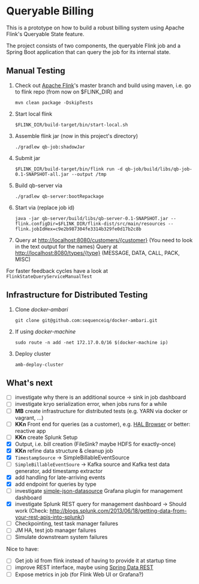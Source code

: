 Queryable Billing
=================

This is a prototype on how to build a robust billing system using Apache Flink's Queryable State feature.

The project consists of two components, the queryable Flink job and a Spring Boot application that can query the job for its internal state.

Manual Testing
--------------
1. Check out [Apache Flink](https://github.com/apache/flink)'s master branch and build using maven, i.e. go to flink repo (from now on $FLINK_DIR) and
    ```
    mvn clean package -DskipTests
    ```
2. Start local flink
    ```
    $FLINK_DIR/build-target/bin/start-local.sh
    ```
3. Assemble flink jar (now in this project's directory)
    ```
    ./gradlew qb-job:shadowJar 
    ```
4. Submit jar
    ```
    $FLINK_DIR/build-target/bin/flink run -d qb-job/build/libs/qb-job-0.1-SNAPSHOT-all.jar --output /tmp
    ```
5. Build qb-server via
    ```
    ./gradlew qb-server:bootRepackage
    ```
6. Start via (replace job id)
    ```
    java -jar qb-server/build/libs/qb-server-0.1-SNAPSHOT.jar --flink.configDir=$FLINK_DIR/flink-dist/src/main/resources --flink.jobIdHex=c9e2b987304fe3314b329fe0d17b2c8b
    ```
7. Query at <http://localhost:8080/customers/{customer}> (You need to look in the text output for the names)
   Query at <http://localhost:8080/types/{type}> (MESSAGE, DATA, CALL, PACK, MISC)

For faster feedback cycles have a look at `FlinkStateQueryServiceManualTest`

Infrastructure for Distributed Testing
--------------------------------------
1. Clone *docker-ambari*
    ```
    git clone git@github.com:sequenceiq/docker-ambari.git
    ```
2. If using *docker-machine*
    ```
    sudo route -n add -net 172.17.0.0/16 $(docker-machine ip)
    ```
3. Deploy cluster
    ```
    amb-deploy-cluster
    ```

What's next
-----------
- [ ] investigate why there is an additional source -> sink in job dashboard
- [ ] investigate kryo serialization error, when jobs runs for a while
- [ ] **MB** create infrastructure for distributed tests (e.g. YARN via docker or vagrant, ...)
- [ ] **KKn** Front end for queries (as a customer), e.g. [HAL Browser](http://docs.spring.io/spring-data/rest/docs/current/reference/html/#_the_hal_browser) or better: reactive app
- [ ] **KKn** create Splunk Setup
- [x] Output, i.e. bill creation (FileSink? maybe HDFS for exactly-once)
- [x] **KKn** refine data structure & cleanup job 
- [x] `TimestampSource` &rarr; SimpleBillableEventSource
- [ ] `SimpleBillableEventSoure` &rarr; Kafka source and Kafka test data generator, add timestamp extractor
- [x] add handling for late-arriving events
- [x] add endpoint for queries by type
- [ ] investigate [simple-json-datasource](https://github.com/grafana/simple-json-datasource) Grafana plugin for management dashboard
- [x] investigate Splunk REST query for management dashboard -> Should work (Check: http://blogs.splunk.com/2013/06/18/getting-data-from-your-rest-apis-into-splunk/)
- [ ] Checkpointing, test task manager failures
- [ ] JM HA, test job manager failures
- [ ] Simulate downstream system failures

Nice to have:
- [ ] Get job id from flink instead of having to provide it at startup time
- [ ] improve REST interface, maybe using [Spring Data REST](http://docs.spring.io/spring-data/rest/docs/current/reference/html/)
- [ ] Expose metrics in job (for Flink Web UI or Grafana?)
